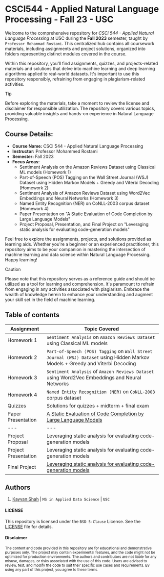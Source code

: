 # CSCI544 - Applied Natural Language Processing - Fall 23 - USC
Welcome to the comprehensive repository for _CSCI 544 - Applied Natural Language Processing_ at USC during the __Fall 2023__ semester, taught by `Professor Mohammad Rostami`. This centralized hub contains all coursework materials, including assignments and project solutions, organized into folders representing distinct modules covered in the course.

Within this repository, you'll find assignments, quizzes, and projects-related materials and solutions that delve into machine learning and deep learning algorithms applied to real-world datasets. It's important to use this repository responsibly, refraining from engaging in plagiarism-related activities.

> [!TIP]
> Before exploring the materials, take a moment to review the license and disclaimer for responsible utilization. The repository covers various topics, providing valuable insights and hands-on experience in Natural Language Processing.

## Course Details:
- **Course Name:** CSCI 544 - Applied Natural Language Processing
- **Instructor:** Professor Mohammed Rostami
- **Semester:** Fall 2023
- **Focus Areas:**
  - Sentiment Analysis on the Amazon Reviews Dataset using Classical ML models (Homework 1)
  - Part-of-Speech (POS) Tagging on the Wall Street Journal (WSJ) Dataset using Hidden Markov Models + Greedy and Viterbi Decoding (Homework 2)
  - Sentiment Analysis of Amazon Reviews Dataset using Word2Vec Embeddings and Neural Networks (Homework 3)
  - Named Entity Recognition (NER) on CoNLL-2003 corpus dataset (Homework 4)
  - Paper Presentation on "A Static Evaluation of Code Completion by Large Language Models"
  - Project Proposal, Presentation, and Final Project on "Leveraging static analysis for evaluating code-generation models"

Feel free to explore the assignments, projects, and solutions provided as learning aids. Whether you're a beginner or an experienced practitioner, this repository aims to be your companion in mastering the intersection of machine learning and data science within Natural Language Processing. Happy learning!

> [!CAUTION]
> Please note that this repository serves as a reference guide and should be utilized as a tool for learning and comprehension. It's paramount to refrain from engaging in any activities associated with plagiarism. Embrace the wealth of knowledge herein to enhance your understanding and augment your skill set in the field of machine learning.

## Table of contents
| Assignment | Topic Covered                 |
|------------|-------------------------------|
| Homework 1 | `Sentiment Analysis` on `Amazon Reviews Dataset` using Classical ML models |
| Homework 2 | `Part-of-Speech (POS) Tagging` on `Wall Street Journal (WSJ) Dataset` using Hidden Markov Models + Greedy and Viterbi Decoding |
| Homework 3 | `Sentiment Analysis` of `Amazon Reviews Dataset` using Word2Vec Embeddings and Neural Networks |
| Homework 4 | `Named Entity Recognition (NER)` on `CoNLL-2003` corpus dataset|
| Quizzes | Solutions for quizzes + midterm + final exam |
| Paper Presentation | [A Static Evaluation of Code Completion by Large Language Models](paper-presentation/Group37-PaperPresentation.pdf) |
| --- | --- |
| Project Proposal | Leveraging static analysis for evaluating code-generation models |
| Project Presentation | Leveraging static analysis for evaluating code-generation models |
| Final Project | [Leveraging static analysis for evaluating code-generation models](https://github.com/ksanu1998/static_analysis_codegen_llms) |

## Authors
1. [Kayvan Shah](https://github.com/KayvanShah1) | `MS in Applied Data Science` | `USC`

#### LICENSE
This repository is licensed under the `BSD 5-Clause` License. See the [LICENSE](LICENSE) file for details.

#### Disclaimer

<sub>
The content and code provided in this repository are for educational and demonstrative purposes only. The project may contain experimental features, and the code might not be optimized for production environments. The authors and contributors are not liable for any misuse, damages, or risks associated with the use of this code. Users are advised to review, test, and modify the code to suit their specific use cases and requirements. By using any part of this project, you agree to these terms.
</sub>
